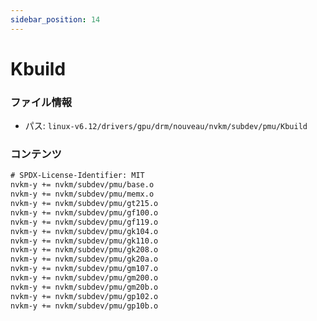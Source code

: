 ```yaml
---
sidebar_position: 14
---
```

# Kbuild

### ファイル情報

- パス: `linux-v6.12/drivers/gpu/drm/nouveau/nvkm/subdev/pmu/Kbuild`

### コンテンツ

```txt
# SPDX-License-Identifier: MIT
nvkm-y += nvkm/subdev/pmu/base.o
nvkm-y += nvkm/subdev/pmu/memx.o
nvkm-y += nvkm/subdev/pmu/gt215.o
nvkm-y += nvkm/subdev/pmu/gf100.o
nvkm-y += nvkm/subdev/pmu/gf119.o
nvkm-y += nvkm/subdev/pmu/gk104.o
nvkm-y += nvkm/subdev/pmu/gk110.o
nvkm-y += nvkm/subdev/pmu/gk208.o
nvkm-y += nvkm/subdev/pmu/gk20a.o
nvkm-y += nvkm/subdev/pmu/gm107.o
nvkm-y += nvkm/subdev/pmu/gm200.o
nvkm-y += nvkm/subdev/pmu/gm20b.o
nvkm-y += nvkm/subdev/pmu/gp102.o
nvkm-y += nvkm/subdev/pmu/gp10b.o

```
